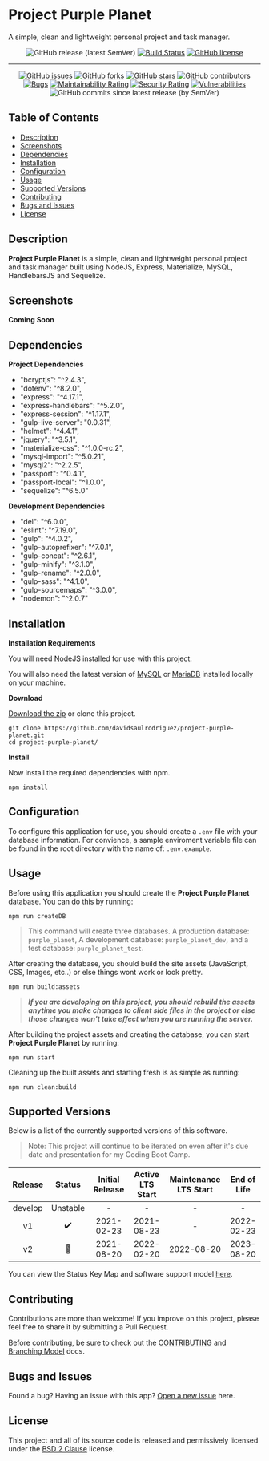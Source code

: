 # Project Purple Planet

A simple, clean and lightweight personal project and task manager.

<span align="center">

![GitHub release (latest SemVer)](https://img.shields.io/github/v/release/davidsaulrodriguez/project-purple-planet)
[![Build Status](https://travis-ci.com/davidsaulrodriguez/project-purple-planet.svg?branch=main)](https://travis-ci.com/davidsaulrodriguez/project-purple-planet)
[![GitHub license](https://img.shields.io/github/license/davidsaulrodriguez/project-purple-planet)](https://github.com/davidsaulrodriguez/project-purple-planet)

---

[![GitHub issues](https://img.shields.io/github/issues/davidsaulrodriguez/project-purple-planet)](https://github.com/davidsaulrodriguez/project-purple-planet/issues)
[![GitHub forks](https://img.shields.io/github/forks/davidsaulrodriguez/project-purple-planet)](https://github.com/davidsaulrodriguez/project-purple-planet/network)
[![GitHub stars](https://img.shields.io/github/stars/davidsaulrodriguez/project-purple-planet)](https://github.com/davidsaulrodriguez/project-purple-planet/stargazers)
![GitHub contributors](https://img.shields.io/github/contributors/davidsaulrodriguez/project-purple-planet)
[![Bugs](https://sonarcloud.io/api/project_badges/measure?project=davidsaulrodriguez_project-purple-planet&metric=bugs)](https://sonarcloud.io/dashboard?id=davidsaulrodriguez_project-purple-planet)
[![Maintainability Rating](https://sonarcloud.io/api/project_badges/measure?project=davidsaulrodriguez_project-purple-planet&metric=sqale_rating)](https://sonarcloud.io/dashboard?id=davidsaulrodriguez_project-purple-planet)
[![Security Rating](https://sonarcloud.io/api/project_badges/measure?project=davidsaulrodriguez_project-purple-planet&metric=security_rating)](https://sonarcloud.io/dashboard?id=davidsaulrodriguez_project-purple-planet)
[![Vulnerabilities](https://sonarcloud.io/api/project_badges/measure?project=davidsaulrodriguez_project-purple-planet&metric=vulnerabilities)](https://sonarcloud.io/dashboard?id=davidsaulrodriguez_project-purple-planet)
![GitHub commits since latest release (by SemVer)](https://img.shields.io/github/commits-since/davidsaulrodriguez/project-purple-planet/latest/main)

</span>

## Table of Contents
 - [Description](#description)
 - [Screenshots](#screenshots)
 - [Dependencies](#dependdencies)
 - [Installation](#installation)
 - [Configuration](#configuration)
 - [Usage](#usage)
 - [Supported Versions](#supported-versions)
 - [Contributing](#contributing)
 - [Bugs and Issues](#bugs-and-issues)
 - [License](#license)

## Description

**Project Purple Planet** is a simple, clean and lightweight personal project and task manager built using NodeJS, Express, Materialize, MySQL, HandlebarsJS and Sequelize.

## Screenshots

**Coming Soon**

## Dependencies

**Project Dependencies**
 - "bcryptjs": "^2.4.3",
 - "dotenv": "^8.2.0",
 - "express": "^4.17.1",
 - "express-handlebars": "^5.2.0",
 - "express-session": "^1.17.1",
 - "gulp-live-server": "0.0.31",
 - "helmet": "^4.4.1",
 - "jquery": "^3.5.1",
 - "materialize-css": "^1.0.0-rc.2",
 - "mysql-import": "^5.0.21",
 - "mysql2": "^2.2.5",
 - "passport": "^0.4.1",
 - "passport-local": "^1.0.0",
 - "sequelize": "^6.5.0"

**Development Dependencies**

 - "del": "^6.0.0",
 - "eslint": "^7.19.0",
 - "gulp": "^4.0.2",
 - "gulp-autoprefixer": "^7.0.1",
 - "gulp-concat": "^2.6.1",
 - "gulp-minify": "^3.1.0",
 - "gulp-rename": "^2.0.0",
 - "gulp-sass": "^4.1.0",
 - "gulp-sourcemaps": "^3.0.0",
 - "nodemon": "^2.0.7"

## Installation

**Installation Requirements**

You will need [NodeJS][nodejs] installed for use with this project.

You will also need the latest version of [MySQL][mysql] or [MariaDB][mariadb] installed locally on your machine.

**Download**

[Download the zip][archive] or clone this project.

```shell
git clone https://github.com/davidsaulrodriguez/project-purple-planet.git
cd project-purple-planet/
```

**Install**

Now install the required dependencies with npm.

```shell
npm install
```

## Configuration

To configure this application for use, you should create a `.env` file with your database information. For convience, a sample enviroment variable file can be found in the root directory with the name of: `.env.example`.

## Usage

Before using this application you should create the **Project Purple Planet** database. You can do this by running:

```shell
npm run createDB
```
> This command will create three databases. A production database: `purple_planet`, A development database: `purple_planet_dev`, and a test database: `purple_planet_test`.

After creating the database, you should build the site assets (JavaScript, CSS, Images, etc..) or else things wont work or look pretty.

```shell
npm run build:assets
```
> _**If you are developing on this project, you should rebuild the assets anytime you make changes to client side files in the project or else those changes won't take effect when you are running the server.**_

After building the project assets and creating the database, you can start **Project Purple Planet** by running:

```shell
npm run start
```

Cleaning up the built assets and starting fresh is as simple as running:

```shell
npm run clean:build
```

## Supported Versions

Below is a list of the currently supported versions of this software.

> Note: This project will continue to be iterated on even after it's due date and presentation for my Coding Boot Camp.

| Release | Status            | Initial Release | Active LTS Start | Maintenance LTS Start | End of Life |
| :-----: | :---------------: | :-------------: | :--------------: | :-------------------: | :---------: |
| develop | Unstable          | - | - | - | - |
| v1  | :heavy_check_mark: | 2021-02-23 | 2021-08-23 | - | 2022-02-23 |
| v2  | :construction: | 2021-08-20 | 2022-02-20 | 2022-08-20 | 2023-08-20 |

You can view the Status Key Map and software support model [here][support].

## Contributing

Contributions are more than welcome! If you improve on this project, please feel free to share it by submitting a Pull Request.

Before contributing, be sure to check out the [CONTRIBUTING][contrib] and [Branching Model][branching] docs.

## Bugs and Issues

Found a bug? Having an issue with this app? [Open a new issue][issues] here.

## License

 This project and all of its source code is released and permissively licensed under the [BSD 2 Clause][license] license.

[archive]: https://github.com/davidsaulrodriguez/project-purple-planet/archive/main.zip
[mysql]: https://www.mysql.com/
[mariadb]: https://mariadb.org/
[nodejs]: https://nodejs.com
[support]: ./SLC.md
[contrib]: ./CONTRIBUTING.md
[branching]: ./docs/Branching_Model.md
[issues]: https://github.com/davidsaulrodriguez/project-purple-planet/issues/new/choose
[license]: ./LICENSE